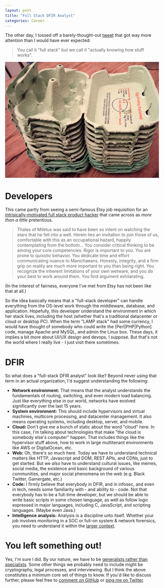 ```yaml
---
layout: post
title: "Full Stack DFIR Analyst"
categories: Career
---
```


The other day, I tossed off a barely-thought-out [tweet](https://twitter.com/kylemaxwell/status/596106032939671552) that got way more attention than I would have ever expected:

> You call it "full stack" but we call it "actually knowing how stuff works".

[![Egg-stacktic](/assets/images/Stack_of_egg_cartons.jpg)](http://commons.wikimedia.org/wiki/File:Stack_of_egg_cartons.jpg)

# Developers

This came partly from seeing a semi-famous Etsy job requisition for an [intrisically-motivated full stack product hacker](https://www.etsy.com/careers/job/oEzuWfwn) that came across as _more than a little_ pretentious.

> Thales of Miletus was said to have been so intent on watching the stars that he fell into a well. Herein lies an invitation to join those of us, comfortable with this as an occupational hazard, happily contemplating from the bottom... You consider critical thinking to be among your core competencies. Rigor is important to you. You are prone to quixotic behavior. You dedicate time and effort communicating nuance to Manichaeans. Honesty, integrity, and a firm grip on reality are much more important to you than being right. You recognize the inherent limitations of your own wetware, and you do your best to work around them. You find argument exhilarating.

(In the interest of fairness, everyone I've met from Etsy has not been like that at all.)

So the idea basically means that a "full-stack developer" can handle everything from the OS-level work through the middleware, database, and application. Hopefully, this developer understand the environment in which her stack lives, including the host (whether that's a traditional datacenter or cloud or desktop PC). When the term "LAMP stack" had some currency, I would have thought of somebody who could write the [Perl|PHP|Python] code, manage Apache and MySQL, and admin the Linux box. These days, it implies a bit more about UI/UX design and devops, I suppose. But that's not the world where I really live - I just visit there sometimes.

# DFIR

So what does a "full-stack DFIR analyst" look like? Beyond never using that term in an actual organization, I'd suggest understanding the following:

- **Network environment:** That means that the analyst understands the fundamentals of routing, switching, and even modern load balancing. Just like everything else in our world, networks have evolved significantly over the last 15 years.
- **System environment:** This should include hypervisors and virtual machines, multicore processing, and datacenter management. It also means operating systems, including desktop, server, and mobile.
- **Cloud:** Don't give me a bunch of static about the word "cloud" here. In this case, I'm talking about technologies that make "the cloud is somebody else's computer" happen. That includes things like the hypervisor stuff above, how to work in large multitenant environments like AWS or DigitalOcean, etc.
- **Web:** Oh, there's so much here. Today we have to understand technical matters like HTTP, Javascript and DOM, REST APIs, and CDNs, just to get started. But we _also_ have to understand cultural issues, like memes, social media, the existence and basic background of various communities, and major social phenomena on the web (e.g. Black Twitter, Gamergate, etc.)
- **Code:** I firmly believe that everybody in DFIR, and in infosec, and even in tech, needs some familiarity with - and ability to - code. Not that everybody has to be a full-time developer, but we should be able to write basic scripts in some chosen language, as well as follow logic expressed in major languages, including C, JavaScript, and scripting languages. (Maybe even Java.)
- **Intelligence analysis:** Analysis is a discipline unto itself. Whether your job involves monitoring in a SOC or full-on system & network forensics, you need to understand it within the [larger context](http://xwell.org/2013/12/21/kent-doctrine-intel-analysis/).

# You left something out!

Yes, I'm sure I did. By our nature, we have to be [generalists rather than specialists](http://sroberts.github.io/2015/05/02/imposter-syndrome-in-dfir/#the-jack-of-all-trades-inferiority). Some other things we probably need to include might be cryptography, legal processes, and interviewing. But I think the above constitutes a minimum core set of things to know. If you'd like to discuss further, please feel free to [comment on GitHub](https://github.com/krmaxwell/krmaxwell.github.io/issues/71) or [ping me on Twitter](https://twitter.com/kylemaxwell).
